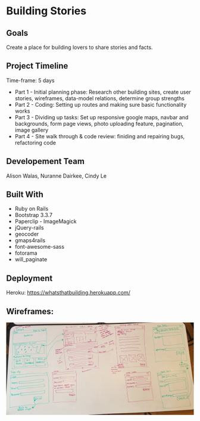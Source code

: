 # Building Stories

## Goals
Create a place for building lovers to share stories and facts.

## Project Timeline
Time-frame: 5 days
* Part 1 - Initial planning phase: Research other building sites, create user stories, wireframes, data-model relations, determine group strengths
* Part 2 - Coding: Setting up routes and making sure basic functionality works
* Part 3  - Dividing up tasks: Set up responsive google maps, navbar and backgrounds, form page views, photo uploading feature, pagination, image gallery
* Part 4 - Site walk through & code review: finiding and repairing bugs, refactoring code

## Developement Team
Alison Walas,  Nuranne Dairkee, Cindy Le

## Built With
* Ruby on Rails
* Bootstrap 3.3.7
* Paperclip - ImageMagick
* jQuery-rails
* geocoder
* gmaps4rails
* font-awesome-sass
* fotorama
* will_paginate

## Deployment
Heroku: https://whatsthatbuilding.herokuapp.com/

## Wireframes:
![picture](wireframes.jpg)

